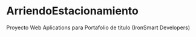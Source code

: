# ArriendoEstacionamiento
Proyecto Web Aplications para Portafolio de titulo (IronSmart Developers)
